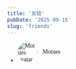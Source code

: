 ```yaml
---
title: '友链'
pubDate: '2025-09-15'
slug: 'friends'
---
```


<style>
body {
    font-family: "Times New Roman", Times, serif;
}
</style>


- <a href="https://motues.top/" target="_blank" rel="noopener noreferrer" style="text-decoration:none; color:inherit; display:flex; align-items:center; gap:0.75rem;">
    <img src="https://avatars.githubusercontent.com/u/164032838?v=4" alt="Motues avatar" style="width:48px;height:48px;border-radius:50%">
    <span>Motues</span>
  </a>

<!-- - [另一位朋友](https://another.example) - 个人博客  
  ![Another GitHub avatar](https://github.com/another-gh.png) -->



